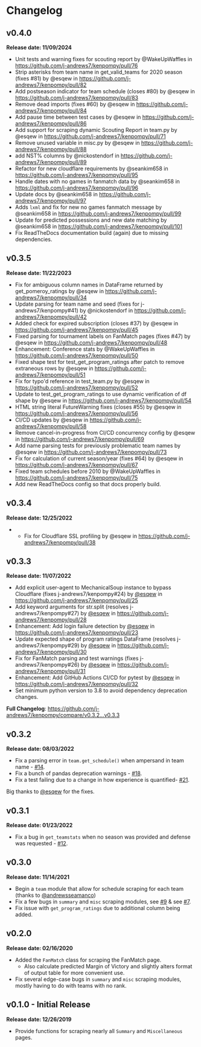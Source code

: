 # Changelog

## v0.4.0

**Release date: 11/09/2024**

* Unit tests and warning fixes for scouting report by @WakeUpWaffles in https://github.com/j-andrews7/kenpompy/pull/76
* Strip asterisks from team name in get_valid_teams for 2020 season (fixes #81) by @esqew in https://github.com/j-andrews7/kenpompy/pull/82
* Add postseason indicator for team schedule (closes #80) by @esqew in https://github.com/j-andrews7/kenpompy/pull/83
* Remove dead imports (fixes #60) by @esqew in https://github.com/j-andrews7/kenpompy/pull/84
* Add pause time between test cases by @esqew in https://github.com/j-andrews7/kenpompy/pull/86
* Add support for scraping dynamic Scouting Report in team.py by @esqew in https://github.com/j-andrews7/kenpompy/pull/71
* Remove unused variable in misc.py by @esqew in https://github.com/j-andrews7/kenpompy/pull/88
* add NST% columns by @nickostendorf in https://github.com/j-andrews7/kenpompy/pull/89
* Refactor for new cloudflare requirements by @seankim658 in https://github.com/j-andrews7/kenpompy/pull/95
* Handle dates with no games in fanmatch data by @seankim658 in https://github.com/j-andrews7/kenpompy/pull/96
* Update docs  by @seankim658 in https://github.com/j-andrews7/kenpompy/pull/97
* Adds `lxml` and fix for new no games fanmatch message by @seankim658 in https://github.com/j-andrews7/kenpompy/pull/99
* Update for predicted possessions and new date matching  by @seankim658 in https://github.com/j-andrews7/kenpompy/pull/101
* Fix ReadTheDocs documentation build (again) due to missing dependencies.

## v0.3.5

**Release date: 11/22/2023**

* Fix for ambiguous column names in DataFrame returned by get_pomeroy_ratings by @esqew in https://github.com/j-andrews7/kenpompy/pull/34
* Update parsing for team name and seed (fixes for j-andrews7/kenpompy#41) by @nickostendorf in https://github.com/j-andrews7/kenpompy/pull/42
* Added check for expired subscription (closes #37) by @esqew in https://github.com/j-andrews7/kenpompy/pull/45
* Fixed parsing for tournament labels on FanMatch pages (fixes #47) by @esqew in https://github.com/j-andrews7/kenpompy/pull/48
* Enhancement: Conference stats by @WakeUpWaffles in https://github.com/j-andrews7/kenpompy/pull/50
* Fixed shape test for test_get_program_ratings after patch to remove extraneous rows by @esqew in https://github.com/j-andrews7/kenpompy/pull/51
* Fix for typo'd reference in test_team.py by @esqew in https://github.com/j-andrews7/kenpompy/pull/52
* Update to test_get_program_ratings to use dynamic verification of df shape by @esqew in https://github.com/j-andrews7/kenpompy/pull/54
* HTML string literal FutureWarning fixes (closes #55) by @esqew in https://github.com/j-andrews7/kenpompy/pull/56
* CI/CD updates by @esqew in https://github.com/j-andrews7/kenpompy/pull/58
* Remove cancel-in-progress from CI/CD concurrency config by @esqew in https://github.com/j-andrews7/kenpompy/pull/69
* Add name parsing tests for previously problematic team names by @esqew in https://github.com/j-andrews7/kenpompy/pull/73
* Fix for calculation of current season/year (fixes #64) by @esqew in https://github.com/j-andrews7/kenpompy/pull/67
* Fixed team schedules before 2010 by @WakeUpWaffles in https://github.com/j-andrews7/kenpompy/pull/75
* Add new ReadTheDocs config so that docs properly build.

## v0.3.4

**Release date: 12/25/2022**

 - * Fix for Cloudflare SSL profiling by @esqew in https://github.com/j-andrews7/kenpompy/pull/38

## v0.3.3

**Release date: 11/07/2022**

 - Add explicit user-agent to MechanicalSoup instance to bypass Cloudflare (fixes j-andrews7/kenpompy#24) by [@esqew](https://github.com/esqew) in https://github.com/j-andrews7/kenpompy/pull/25
 - Add keyword arguments for str.split (resolves j-andrews7/kenpompy#27) by [@esqew](https://github.com/esqew) in https://github.com/j-andrews7/kenpompy/pull/28
 - Enhancement: Add login failure detection by [@esqew](https://github.com/esqew) in https://github.com/j-andrews7/kenpompy/pull/23
 - Update expected shape of program ratings DataFrame (resolves j-andrews7/kenpompy#29) by [@esqew](https://github.com/esqew) in https://github.com/j-andrews7/kenpompy/pull/30
 - Fix for FanMatch parsing and test warnings (fixes j-andrews7/kenpompy#26) by [@esqew](https://github.com/esqew) in https://github.com/j-andrews7/kenpompy/pull/31
 - Enhancement: Add GitHub Actions CI/CD for pytest by [@esqew](https://github.com/esqew) in https://github.com/j-andrews7/kenpompy/pull/32
 - Set minimum python version to 3.8 to avoid dependency deprecation changes.


**Full Changelog**: https://github.com/j-andrews7/kenpompy/compare/v0.3.2...v0.3.3

## v0.3.2

**Release date: 08/03/2022**

 - Fix a parsing error in `team.get_schedule()` when ampersand in team name - [#14](https://github.com/j-andrews7/kenpompy/issues/14).
 - Fix a bunch of pandas deprecation warnings - [#18](https://github.com/j-andrews7/kenpompy/issues/18).
 - Fix a test failing due to a change in how experience is quantified- [#21](https://github.com/j-andrews7/kenpompy/issues/21).

Big thanks to [@esqew](https://github.com/esqew) for the fixes.

## v0.3.1

**Release date: 01/23/2022**

 - Fix a bug in `get_teamstats` when no season was provided and defense was requested - [#12](https://github.com/j-andrews7/kenpompy/issues/12).

## v0.3.0

**Release date: 11/14/2021**

 - Begin a `team` module that allow for schedule scraping for each team (thanks to [@andrewsseamanco](https://github.com/andrewseamanco))
 - Fix a few bugs in `summary` and `misc` scraping modules, see [#9](https://github.com/j-andrews7/kenpompy/issues/9) & see [#7](https://github.com/j-andrews7/kenpompy/issues/7).
 - Fix issue with `get_program_ratings` due to additional column being added.

## v0.2.0

**Release date: 02/16/2020**

 - Added the `FanMatch` class for scraping the FanMatch page.
   - Also calculate predicted Margin of Victory and slightly alters format of output table for more convenient use.
 - Fix several edge-case bugs in `summary` and `misc` scraping modules, mostly having to do with teams with no rank.


## v0.1.0 - Initial Release

**Release date: 12/26/2019**

 - Provide functions for scraping nearly all `Summary` and `Miscellaneous` pages.